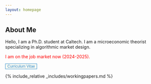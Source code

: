 ```yaml
---
layout: homepage
---
```


## About Me

Hello, I am a Ph.D. student at Caltech. I am a microeconomic theorist specializing in algorithmic market design.

<span style="color:red">I am on the job market now (2024-2025).</span>

<a href="assets/files/CV-PNDoe.pdf" style="cursor:pointer"><button  class="btn btn-sm z-depth-0" role="button" target="_blank" style="font-size:12px;border:1px solid #2086c9;color:#2086c9;cursor:pointer;background-color:#fffaf2;">Curriculum Vitae</button></a>

{% include_relative _includes/workingpapers.md %}

